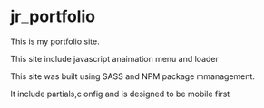 # jr_portfolio
This is my portfolio site.

This site include javascript anaimation menu and loader

This site was built using SASS and NPM package mmanagement.

It include partials,c onfig and is designed to be mobile first


